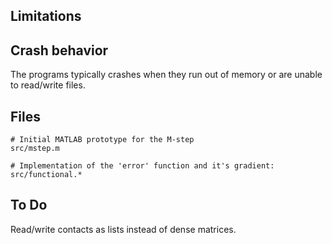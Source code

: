 ## Limitations


## Crash behavior
The programs typically crashes when they run out of memory or are
unable to read/write files.

## Files
```
# Initial MATLAB prototype for the M-step
src/mstep.m

# Implementation of the 'error' function and it's gradient:
src/functional.*
```

## To Do
Read/write contacts as lists instead of dense matrices.
